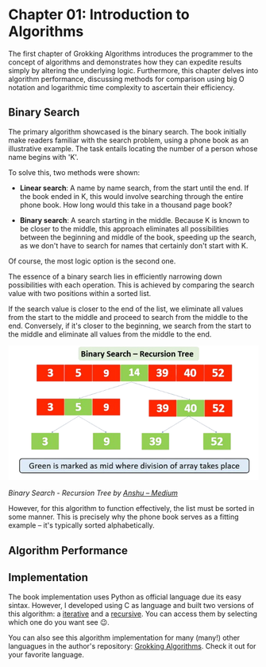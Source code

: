 # Chapter 01: Introduction to Algorithms

The first chapter of Grokking Algorithms introduces the programmer to the concept of algorithms and demonstrates how they can expedite results simply by altering the underlying logic. Furthermore, this chapter delves into algorithm performance, discussing methods for comparison using big O notation and logarithmic time complexity to ascertain their efficiency.

## Binary Search

The primary algorithm showcased is the binary search. The book initially make readers familiar with the search problem, using a phone book as an illustrative example. The task entails locating the number of a person whose name begins with 'K'.

To solve this, two methods were shown:

- **Linear search**: A name by name search, from the start until the end. If the book ended in K, this would involve searching through the entire phone book. How long would this take in a thousand page book?

- **Binary search**: A search starting in the middle. Because K is known to be closer to the middle, this approach eliminates all possibilities between the beginning and middle of the book, speeding up the search, as we don't have to search for names that certainly don't start with K.

Of course, the most logic option is the second one.

The essence of a binary search lies in efficiently narrowing down possibilities with each operation. This is achieved by comparing the search value with two positions within a sorted list.

If the search value is closer to the end of the list, we eliminate all values from the start to the middle and proceed to search from the middle to the end. Conversely, if it's closer to the beginning, we search from the start to the middle and eliminate all values from the middle to the end.

![Binary search tree](../resources/binary-search-tree.png)

_Binary Search - Recursion Tree by [Anshu &ndash; Medium](https://medium.com/@imanshu822/binary-search-and-its-powerful-applications-39ae7d7bca69)_

However, for this algorithm to function effectively, the list must be sorted in some manner. This is precisely why the phone book serves as a fitting example &ndash; it's typically sorted alphabetically.

## Algorithm Performance

## Implementation

The book implementation uses Python as official language due its easy sintax. However, I developed using C as language and built two versions of this algorithm: a [iterative](binary_search.c) and a [recursive](binary_seach_rec.c). You can access them by selecting which one do you want see 😉.

You can also see this algorithm implementation for many (many!) other languagues in the author's repository: [Grokking Algorithms](https://github.com/egonSchiele/grokking_algorithms). Check it out for your favorite language.
